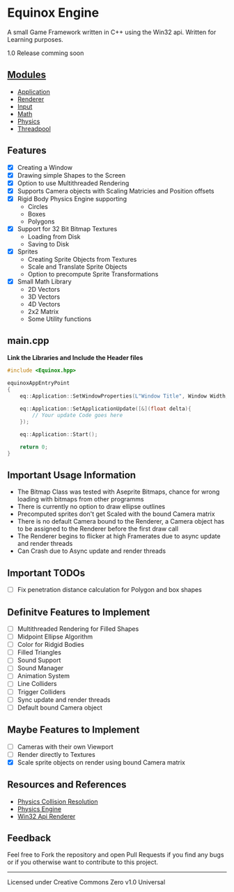 # Equinox Engine

A small Game Framework written in C++ using the Win32 api. Written for Learning purposes.

1.0 Release comming soon

## [Modules](docs/Modules.md)
- [Application](docs/application.md)
- [Renderer](docs/renderer.md)
- [Input](docs/input.md)
- [Math](docs/math.md)
- [Physics](docs/physics.md)
- [Threadpool](docs/threadpool.md)

## Features
- [x] Creating a Window
- [x] Drawing simple Shapes to the Screen
- [x] Option to use Multithreaded Rendering
- [x] Supports Camera objects with Scaling Matricies and Position offsets
- [x] Rigid Body Physics Engine supporting
    - Circles
    - Boxes
    - Polygons
- [x] Support for 32 Bit Bitmap Textures
    - Loading from Disk
    - Saving to Disk
- [X] Sprites
    - Creating Sprite Objects from Textures
    - Scale and Translate Sprite Objects
    - Option to precompute Sprite Transformations
- [X] Small Math Library
    - 2D Vectors
    - 3D Vectors
    - 4D Vectors
    - 2x2 Matrix
    - Some Utility functions

## main.cpp
**Link the Libraries and Include the Header files**
```cpp
#include <Equinox.hpp>

equinoxAppEntryPoint
{
    eq::Application::SetWindowProperties(L"Window Title", Window Width, Window Height);
    
    eq::Application::SetApplicationUpdate([&](float delta){
        // Your update Code goes here
    });

    eq::Application::Start();

    return 0;
}
```

## Important Usage Information
 - The Bitmap Class was tested with Aseprite Bitmaps, chance for wrong loading with bitmaps from other programms
 - There is currently no option to draw ellipse outlines
 - Precomputed sprites don't get Scaled with the bound Camera matrix
 - There is no default Camera bound to the Renderer, a Camera object has to be assigned to the Renderer before the first draw call
 - The Renderer begins to flicker at high Framerates due to async update and render threads
 - Can Crash due to Async update and render threads

## Important TODOs
 - [ ] Fix penetration distance calculation for Polygon and box shapes

## Definitve Features to Implement
- [ ] Multithreaded Rendering for Filled Shapes
- [ ] Midpoint Ellipse Algorithm
- [ ] Color for Ridgid Bodies
- [ ] Filled Triangles
- [ ] Sound Support
- [ ] Sound Manager
- [ ] Animation System
- [ ] Line Colliders
- [ ] Trigger Colliders
- [ ] Sync update and render threads
- [ ] Default bound Camera object

## Maybe Features to Implement
- [ ] Cameras with their own Viewport
- [ ] Render directly to Textures
- [x] Scale sprite objects on render using bound Camera matrix

## Resources and References

- [Physics Collision Resolution](http://www.chrishecker.com/images/e/e7/Gdmphys3.pdf)
- [Physics Engine](https://www.youtube.com/playlist?list=PLSlpr6o9vURwq3oxVZSimY8iC-cdd3kIs)
- [Win32 Api Renderer](https://www.youtube.com/playlist?list=PL5Lk2LPoiyAKDzUg1KKJkkqcvoK6VI6Jp)


## Feedback
Feel free to Fork the repository and open Pull Requests if you find any bugs or if you otherwise want to contribute to this project.

- - -
Licensed under Creative Commons Zero v1.0 Universal
